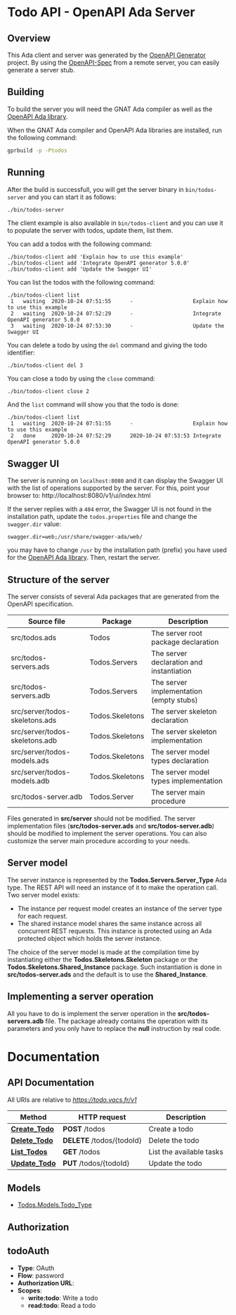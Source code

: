 # Todo API - OpenAPI Ada Server

## Overview

This Ada client and server was generated by the [OpenAPI Generator](https://github.com/OpenAPITools/openapi-generator) project.
By using the [OpenAPI-Spec](https://github.com/OAI/OpenAPI-Specification) from a remote server,
you can easily generate a server stub.

## Building

To build the server you will need the GNAT Ada compiler as well as
the [OpenAPI Ada library](https://github.com/stcarrez/swagger-ada).

When the GNAT Ada compiler and OpenAPI Ada libraries are installed,
run the following command:

```sh
gprbuild -p -Ptodos
```

## Running

After the build is successfull, you will get the server binary
in `bin/todos-server` and you can start it as follows:
```sh
./bin/todos-server
```

The client example is also available in `bin/todos-client` and you
can use it to populate the server with todos, update them, list them.

You can add a todos with the following command:

```
./bin/todos-client add 'Explain how to use this example'
./bin/todos-client add 'Integrate OpenAPI generator 5.0.0'
./bin/todos-client add 'Update the Swagger UI'
```

You can list the todos with the following command:

```
./bin/todos-client list
 1   waiting  2020-10-24 07:51:55      -                   Explain how to use this example
 2   waiting  2020-10-24 07:52:29      -                   Integrate OpenAPI generator 5.0.0
 3   waiting  2020-10-24 07:53:30      -                   Update the Swagger UI   
```
You can delete a todo by using the `del` command and giving the todo identifier:

```
./bin/todos-client del 3
```

You can close a todo by using the `close` command:

```
./bin/todos-client close 2
```

And the `list` command will show you that the todo is done:

```
./bin/todos-client list
 1   waiting  2020-10-24 07:51:55      -                   Explain how to use this example
 2   done     2020-10-24 07:52:29      2020-10-24 07:53:53 Integrate OpenAPI generator 5.0.0
```  

## Swagger UI

The server is running on `localhost:8080` and it can display the Swagger UI
with the list of operations supported by the server.  For this, point your
browser to: http://localhost:8080/v1/ui/index.html

If the server replies with a `404` error, the Swagger UI is not found in the
installation path, update the `todos.properties` file and change the `swagger.dir`
value:

```
swagger.dir=web;/usr/share/swagger-ada/web/
```

you may have to change `/usr` by the installation path (prefix) you have
used for the [OpenAPI Ada library](https://github.com/stcarrez/swagger-ada).
Then, restart the server.

## Structure of the server

The server consists of several Ada packages that are generated from
the OpenAPI specification.

Source file | Package | Description
------------ | ------------- | -------------
src/todos.ads|Todos|The server root package declaration
src/todos-servers.ads|Todos.Servers|The server declaration and instantiation
src/todos-servers.adb|Todos.Servers|The server implementation (empty stubs)
src/server/todos-skeletons.ads|Todos.Skeletons|The server skeleton declaration
src/server/todos-skeletons.adb|Todos.Skeletons|The server skeleton implementation
src/server/todos-models.ads|Todos.Skeletons|The server model types declaration
src/server/todos-models.adb|Todos.Skeletons|The server model types implementation
src/todos-server.adb|Todos.Server|The server main procedure

Files generated in **src/server** should not be modified.  The server implementation
files (**src/todos-server.ads** and **src/todos-server.adb**) should
be modified to implement the server operations.  You can also customize the server
main procedure according to your needs.

## Server model

The server instance is represented by the **Todos.Servers.Server_Type** Ada type.
The REST API will need an instance of it to make the operation call.  Two server model
exists:

* The instance per request model creates an instance of the server type for each request.
* The shared instance model shares the same instance across all concurrent REST requests.  This instance is protected using an Ada protected object which holds the server instance.

The choice of the server model is made at the compilation time by instantiating either
the **Todos.Skeletons.Skeleton** package or the **Todos.Skeletons.Shared_Instance**
package.  Such instantiation is done in **src/todos-server.ads** and the default
is to use the **Shared_Instance**.

## Implementing a server operation

All you have to do is implement the server operation in the **src/todos-servers.adb** file.
The package already contains the operation with its parameters and you only have to replace
the **null** instruction by real code.

# Documentation

## API Documentation

All URIs are relative to *https://todo.vacs.fr/v1*

Method | HTTP request | Description
------------- | ------------- | -------------
[**Create_Todo**](TasksApi.md#Create_Todo) | **POST** /todos | Create a todo
[**Delete_Todo**](TasksApi.md#Delete_Todo) | **DELETE** /todos/{todoId} | Delete the todo
[**List_Todos**](TasksApi.md#List_Todos) | **GET** /todos | List the available tasks
[**Update_Todo**](TasksApi.md#Update_Todo) | **PUT** /todos/{todoId} | Update the todo


## Models
 - [Todos.Models.Todo_Type](Todo_Type.md)


## Authorization

## todoAuth

- **Type**: OAuth
- **Flow**: password
- **Authorization URL**: 
- **Scopes**: 
  - **write:todo**: Write a todo
  - **read:todo**: Read a todo

